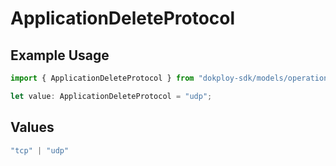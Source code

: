 # ApplicationDeleteProtocol

## Example Usage

```typescript
import { ApplicationDeleteProtocol } from "dokploy-sdk/models/operations";

let value: ApplicationDeleteProtocol = "udp";
```

## Values

```typescript
"tcp" | "udp"
```